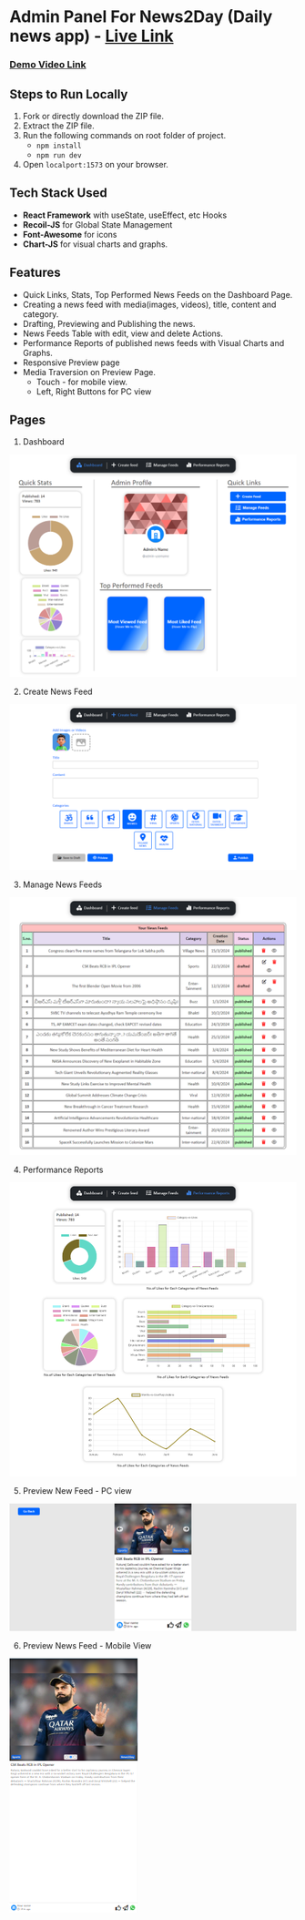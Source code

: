 # Admin Panel For News2Day (Daily news app) - [Live Link](https://news2day-frontend-assignment.vercel.app/)

### [Demo Video Link](https://www.youtube.com/watch?v=epSGZ8JQA2Y)

## Steps to Run Locally

1. Fork or directly download the ZIP file.
2. Extract the ZIP file.
3. Run the following commands on root folder of project.
   - `npm install`
   - `npm run dev`
4. Open `localport:1573` on your browser.

## Tech Stack Used

- **React Framework** with useState, useEffect, etc Hooks
- **Recoil-JS** for Global State Management
- **Font-Awesome** for icons
- **Chart-JS** for visual charts and graphs.

## Features

- Quick Links, Stats, Top Performed News Feeds on the Dashboard Page.
- Creating a news feed with media(images, videos), title, content and category.
- Drafting, Previewing and Publishing the news.
- News Feeds Table with edit, view and delete Actions.
- Performance Reports of published news feeds with Visual Charts and Graphs.
- Responsive Preview page
- Media Traversion on Preview Page.
  - Touch - for mobile view.
  - Left, Right Buttons for PC view

## Pages

1. Dashboard

![](./views/1.png)

2. Create News Feed

![](./views/2.png)

3. Manage News Feeds

![](./views/3.png)

4. Performance Reports

![](./views/4.png)

5. Preview New Feed - PC view

![](./views/5.png)

6. Preview News Feed - Mobile View

![](./views/6.png)
